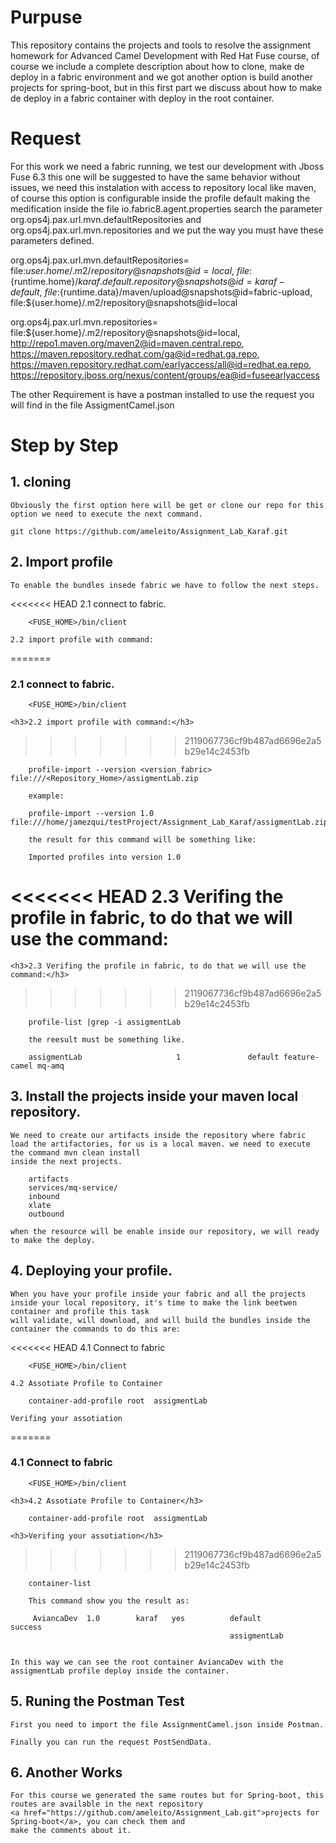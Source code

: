 <h1>Purpuse</h1>

This repository contains the projects and tools to resolve the assignment homework for Advanced Camel Development with  Red Hat Fuse course, 
of course we include a complete description about how to clone, make de deploy in a fabric environment and we got another option is build 
another projects for spring-boot, but in this first part we discuss about how to make de deploy in a fabric container with deploy in the root container.

<h1>Request</h1>

For this work we need a fabric running, we test our development with Jboss Fuse 6.3 this one will be suggested to have the same behavior without issues,
we need this instalation with access to repository local like maven, of course this option is configurable inside the profile default making the medification
inside the file io.fabric8.agent.properties search the parameter org.ops4j.pax.url.mvn.defaultRepositories and org.ops4j.pax.url.mvn.repositories and we put
the way you must have these parameters defined.

org.ops4j.pax.url.mvn.defaultRepositories= \
	file:${user.home}/.m2/repository@snapshots@id=local, \
    file:${runtime.home}/${karaf.default.repository}@snapshots@id=karaf-default, \
    file:${runtime.data}/maven/upload@snapshots@id=fabric-upload, \
    file:${user.home}/.m2/repository@snapshots@id=local

org.ops4j.pax.url.mvn.repositories= \
	file:${user.home}/.m2/repository@snapshots@id=local, \
    http://repo1.maven.org/maven2@id=maven.central.repo, \
    https://maven.repository.redhat.com/ga@id=redhat.ga.repo, \
    https://maven.repository.redhat.com/earlyaccess/all@id=redhat.ea.repo, \
    https://repository.jboss.org/nexus/content/groups/ea@id=fuseearlyaccess


The other Requirement is have a postman installed to use the request you will find in the file AssigmentCamel.json

<h1>Step by Step</h1>

<h2>1. cloning</h2>

	Obviously the first option here will be get or clone our repo for this option we need to execute the next command.

	git clone https://github.com/ameleito/Assignment_Lab_Karaf.git

<h2>2. Import profile </h2>

	To enable the bundles insede fabric we have to follow the next steps.

<<<<<<< HEAD
	2.1 connect to fabric.

		<FUSE_HOME>/bin/client

	2.2 import profile with command:
=======
	<h3>2.1 connect to fabric.</h3>

		<FUSE_HOME>/bin/client

	<h3>2.2 import profile with command:</h3>
>>>>>>> 2119067736cf9b487ad6696e2a5b29e14c2453fb

		profile-import --version <version_fabric> file:///<Repository_Home>/assigmentLab.zip

		example:

		profile-import --version 1.0 file:///home/jamezqui/testProject/Assignment_Lab_Karaf/assigmentLab.zip

		the result for this command will be something like:

		Imported profiles into version 1.0

<<<<<<< HEAD
	2.3 Verifing the profile in fabric, to do that we will use the command:
=======
	<h3>2.3 Verifing the profile in fabric, to do that we will use the command:</h3>
>>>>>>> 2119067736cf9b487ad6696e2a5b29e14c2453fb

		profile-list |grep -i assigmentLab

		the reesult must be something like.

		assigmentLab                     1               default feature-camel mq-amq

<h2>3. 	Install the projects inside your maven local repository.</h2>

	We need to create our artifacts inside the repository where fabric load the artifactories, for us is a local maven. we need to execute the command mvn clean install 
	inside the next projects.

		artifacts
		services/mq-service/
		inbound
		xlate
		outbound

	when the resource will be enable inside our repository, we will ready to make the deploy.	 

<h2>4.  Deploying your profile.</h2>

	When you have your profile inside your fabric and all the projects inside your local repository, it's time to make the link beetwen container and profile this task
	will validate, will download, and will build the bundles inside the container the commands to do this are:

<<<<<<< HEAD
	4.1 Connect to fabric

		<FUSE_HOME>/bin/client

	4.2 Assotiate Profile to Container

		container-add-profile root  assigmentLab

	Verifing your assotiation
=======
	<h3>4.1 Connect to fabric</h3>

		<FUSE_HOME>/bin/client

	<h3>4.2 Assotiate Profile to Container</h3>

		container-add-profile root  assigmentLab

	<h3>Verifing your assotiation</h3>
>>>>>>> 2119067736cf9b487ad6696e2a5b29e14c2453fb

		container-list 

		This command show you the result as:

		 AviancaDev  1.0        karaf   yes          default                 success           
                                              		 assigmentLab                   


    In this way we can see the root container AviancaDev with the assigmentLab profile deploy inside the container.

<h2>5. Runing the Postman Test </h2>

	First you need to import the file AssignmentCamel.json inside Postman.

	Finally you can run the request PostSendData.

<h2>6. Another Works</h2>

	For this course we generated the same routes but for Spring-boot, this routes are available in the next repository
	<a href="https://github.com/ameleito/Assignment_Lab.git">projects for Spring-boot</a>, you can check them and 
	make the comments about it.
